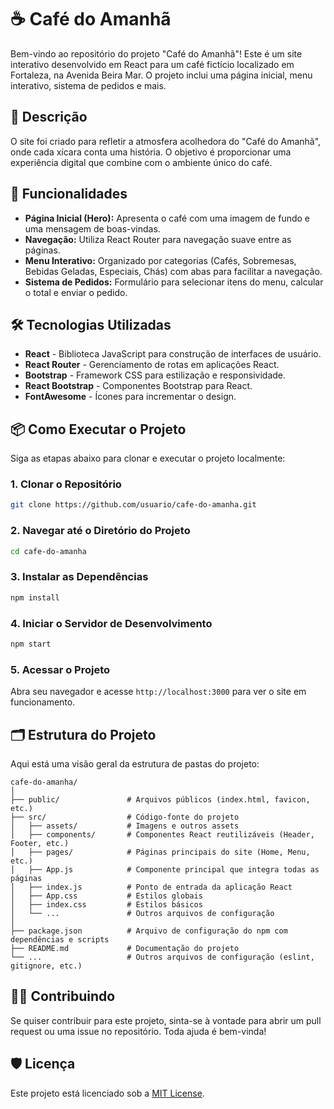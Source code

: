 # ☕ Café do Amanhã

Bem-vindo ao repositório do projeto "Café do Amanhã"! Este é um site interativo desenvolvido em React para um café fictício localizado em Fortaleza, na Avenida Beira Mar. O projeto inclui uma página inicial, menu interativo, sistema de pedidos e mais.

## 📝 Descrição

O site foi criado para refletir a atmosfera acolhedora do "Café do Amanhã", onde cada xícara conta uma história. O objetivo é proporcionar uma experiência digital que combine com o ambiente único do café.

## 🚀 Funcionalidades

- **Página Inicial (Hero):** Apresenta o café com uma imagem de fundo e uma mensagem de boas-vindas.
- **Navegação:** Utiliza React Router para navegação suave entre as páginas.
- **Menu Interativo:** Organizado por categorias (Cafés, Sobremesas, Bebidas Geladas, Especiais, Chás) com abas para facilitar a navegação.
- **Sistema de Pedidos:** Formulário para selecionar itens do menu, calcular o total e enviar o pedido.

## 🛠️ Tecnologias Utilizadas

- **React** - Biblioteca JavaScript para construção de interfaces de usuário.
- **React Router** - Gerenciamento de rotas em aplicações React.
- **Bootstrap** - Framework CSS para estilização e responsividade.
- **React Bootstrap** - Componentes Bootstrap para React.
- **FontAwesome** - Ícones para incrementar o design.

## 📦 Como Executar o Projeto

Siga as etapas abaixo para clonar e executar o projeto localmente:

### 1. Clonar o Repositório

```bash
git clone https://github.com/usuario/cafe-do-amanha.git
```

### 2. Navegar até o Diretório do Projeto

```bash
cd cafe-do-amanha
```

### 3. Instalar as Dependências

```bash
npm install
```

### 4. Iniciar o Servidor de Desenvolvimento

```bash
npm start
```

### 5. Acessar o Projeto

Abra seu navegador e acesse `http://localhost:3000` para ver o site em funcionamento.

## 🗂️ Estrutura do Projeto

Aqui está uma visão geral da estrutura de pastas do projeto:

```
cafe-do-amanha/
│
├── public/               # Arquivos públicos (index.html, favicon, etc.)
├── src/                  # Código-fonte do projeto
│   ├── assets/           # Imagens e outros assets
│   ├── components/       # Componentes React reutilizáveis (Header, Footer, etc.)
│   ├── pages/            # Páginas principais do site (Home, Menu, etc.)
│   ├── App.js            # Componente principal que integra todas as páginas
│   ├── index.js          # Ponto de entrada da aplicação React
│   ├── App.css           # Estilos globais
│   ├── index.css         # Estilos básicos
│   └── ...               # Outros arquivos de configuração
│
├── package.json          # Arquivo de configuração do npm com dependências e scripts
├── README.md             # Documentação do projeto
└── ...                   # Outros arquivos de configuração (eslint, gitignore, etc.)
```

## 🧑‍💻 Contribuindo

Se quiser contribuir para este projeto, sinta-se à vontade para abrir um pull request ou uma issue no repositório. Toda ajuda é bem-vinda!

## 🛡️ Licença

Este projeto está licenciado sob a [MIT License](LICENSE).